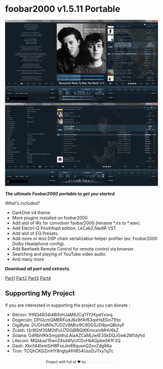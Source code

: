 # foobar2000 v1.5.11 Portable #

![](https://github.com/t0ny54/foobar2000/blob/main/preview.jpg)

_**The ultimate Foobar2000 portable to get you started.**_

*What's included?*

- DarkOne v4 theme.
- More plugins installed on foobar2000.
- Add alot of IRs for convolver foobar2000 (rename *.irs to *.wav).
- Add Electri-Q Posihfopit edition, LeCab2,NadIR VST.
- Add alot of EQ Presets.
- Add more or less DSP chain serialization helper profiler (ex: Foobar2000 Dolby Headphone config).
- Add Beefweb Remote Control for remote control via browser.
- Searching and playing of YouTube video audio.
- And many more


_**Download all part and extracts.**_

[Part1](https://github.com/t0ny54/foobar2000/blob/main/foobar2000.7z.001?raw=true)
[Part2](https://github.com/t0ny54/foobar2000/blob/main/foobar2000.7z.002?raw=true)
[Part3](https://github.com/t0ny54/foobar2000/blob/main/foobar2000.7z.003?raw=true)
[Part4](https://github.com/t0ny54/foobar2000/blob/main/foobar2000.7z.004?raw=true)


## Supporting My Project

If you are interested in supporting the project you can donate :
 - Bitcoin: 1HN34B34i4BifoHJaM9JCqTFf2KpeYxsrq
 - Dogecoin: DPiQcmGMBRFudJ6x9ifAf63qxHsEGo71Ho
 - DigiByte: DUGHdN1e7UDZv9Mhv9C9DGSJD9poQBotyF
 - Zcash: t1c9Gnf3SM2tPuU7DGjBBQiKKmvxmMHV6kZ
 - Solana: G4RbhfKkSmypWuLAiaAZCaMjJwtE3SkDQJGwk2M1dyhd
 - Litecoin: MQsbaz15wn24sd4fyUCDvHbAQpbe5KfF2Q
 - Dash: Xbn144txmSiHBFxsJm86quxnQ2ovZdg86a
 - Tron: TCQhCKDZmHY8ngtyAfH854UssDJTxyTqTc


<div align="center">
  <sub>Project with full of ❤ by <a href=https://bearhero.tk target=_blank style=color:#f6f6f6><b>antonyitunamaku</b>
</div>
